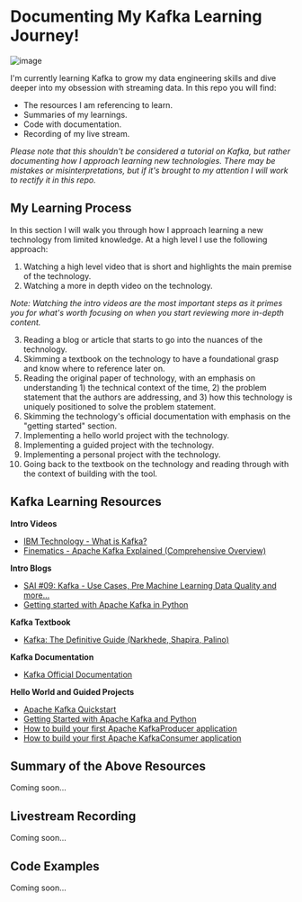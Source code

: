 # Documenting My Kafka Learning Journey!  
![image](https://user-images.githubusercontent.com/97306794/210161248-1e2f5520-49ca-418c-87b3-e20160ea8ffd.png)

I'm currently learning Kafka to grow my data engineering skills and dive deeper into my obsession with streaming data. In this repo you will find:  
- The resources I am referencing to learn.
- Summaries of my learnings.
- Code with documentation.
- Recording of my live stream.

*Please note that this shouldn't be considered a tutorial on Kafka, but rather documenting how I approach learning new technologies. There may be mistakes or misinterpretations, but if it's brought to my attention I will work to rectify it in this repo.* 

## My Learning Process
In this section I will walk you through how I approach learning a new technology from limited knowledge. At a high level I use the following approach:
1. Watching a high level video that is short and highlights the main premise of the technology.
2. Watching a more in depth video on the technology.

*Note: Watching the intro videos are the most important steps as it primes you for what's worth focusing on when you start reviewing more in-depth content.*

3. Reading a blog or article that starts to go into the nuances of the technology.
4. Skimming a textbook on the technology to have a foundational grasp and know where to reference later on.
5. Reading the original paper of technology, with an emphasis on understanding 1) the technical context of the time, 2) the problem statement that the authors are addressing, and 3) how this technology is uniquely positioned to solve the problem statement.
6. Skimming the technology's official documentation with emphasis on the "getting started" section.
7. Implementing a hello world project with the technology.
8. Implementing a guided project with the technology.
9. Implementing a personal project with the technology.
10. Going back to the textbook on the technology and reading through with the context of building with the tool.

## Kafka Learning Resources
**Intro Videos**
- [IBM Technology - What is Kafka?](https://youtu.be/aj9CDZm0Glc)
- [Finematics - Apache Kafka Explained (Comprehensive Overview)](https://youtu.be/JalUUBKdcA0)

**Intro Blogs**
- [SAI #09: Kafka - Use Cases, Pre Machine Learning Data Quality and more...](https://swirlai.substack.com/p/sai-09-kafka-use-cases-pre-machine)
- [Getting started with Apache Kafka in Python](https://medium.com/towards-data-science/getting-started-with-apache-kafka-in-python-604b3250aa05)

**Kafka Textbook**
- [Kafka: The Definitive Guide (Narkhede, Shapira, Palino)](https://www.oreilly.com/library/view/kafka-the-definitive/9781491936153)

**Kafka Documentation**
- [Kafka Official Documentation](https://kafka.apache.org/documentation)

**Hello World and Guided Projects**
- [Apache Kafka Quickstart](https://kafka.apache.org/quickstart)
- [Getting Started with Apache Kafka and Python](https://developer.confluent.io/get-started/python)
- [How to build your first Apache KafkaProducer application](https://developer.confluent.io/tutorials/creating-first-apache-kafka-producer-application/kafka.html)
- [How to build your first Apache KafkaConsumer application](https://developer.confluent.io/tutorials/creating-first-apache-kafka-consumer-application/confluent.html)

## Summary of the Above Resources
Coming soon...

## Livestream Recording
Coming soon...

## Code Examples
Coming soon...



